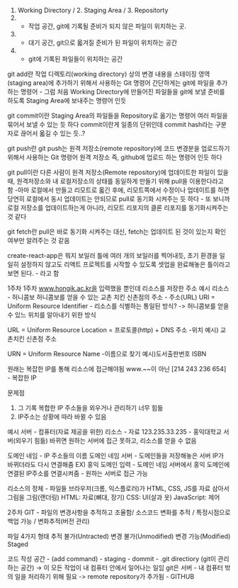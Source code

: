 1. Working Directory / 2. Staging Area / 3. Repositorty
1. - 작업 공간, git에 기록될 준비가 되지 않은 파일이 위치하는 곳. 
2. - 대기 공간, git으로 옯겨질 준비가 된 파일이 위치하는 공간
3. - git에 기록된 파일들이 위치하는 공간

git add란
작업 디렉토리(working directory) 상의 변경 내용을 스테이징 영역(staging area)에 추가하기 위해서 사용하는 Git 명령어
간단하게는 git에 파일을 추가하는 명령어 - 그럼 처음 Working Directory에 만들어진 파일들을 git에 보낼 준비를 하도록
Staging Area에 보내주는 명령어 인듯

git commit이란
Staging Area의 파일들을 Repository로 옮기는 명령어
여러 파일을 묶어서 보낼 수 있는 듯 하다 
commit이란게 일종의 단위인데 commit hash라는 구분자로 끊어서 옯길 수 있는 듯..?

git push란
git push는 원격 저장소(remote repository)에 코드 변경분을 업로드하기 위해서 사용하는 Git 명령어 
원격 저장소 즉, github에 업로드 하는 명령어 인듯 하다

git pull이란
다른 사람이 원격 저장소(Remote repository)에 업데이트한 파일이 있을 때, 원격저장소와 내 로컬저장소의 상태를 동일하게 만들기 위해 pull을 이용한다라고 함
-아마 로컬에서 만들고 리모트로 옯긴 후에, 리모트쪽에서 수정이나 업데이트를 하면 당연히 로컬에서 동시 업데이트는 안되므로
pull로 동기화 시켜주는 듯 하다 - 또 보니까 로컬 저장소를 업데이트하는게 아니라, 리모트 리포지의 클론 리포지를 동기화시켜주는 것 같다    

git fetch란
pull은 바로 동기화 시켜주는 대신, fetch는 업데이트 된 것이 있는지 확인 여부만 알려주는 것 같음

create-react-app은 뭐지
보일러 틀에 여러 개의 보일러를 찍어내듯, 초기 환경을 일일히 설정하지 않고도 리액트 프로젝트를 시작할 수 있도록 셋업을 완료해놓은 틀이라고 보면 된다. - 라고 함

1주차
1주차 www.hongik.ac.kr을 입력했을 뿐인데
리소스를 저장한 주소
예시
리소스 - 허니콤보
허니콤보를 얻을 수 있는 교촌 치킨 신촌점의 주소 - 주소(URL)
URI = Uniform Resource Identifier - 리소스를 식별하는 통일된 방식?
-> 허니콤보를 얻을 수 있느 위치를 알아내기 위한 방식

URL = Uniform Resource Location = 프로토콜(http) + DNS 주소
-위치
예시) 교촌치킨 신촌점 주소

URN = Uniform Resource Name
-이름으로 찾기
예시)도서출판번호 ISBN 

원래는 복잡한 IP를 통해 리소스에 접근해야됨
www.~~이 아닌
[214 243 236 654] - 복잡한 IP

문제점
1. 그 기록 복합한 IP 주소들을 외우거나 관리하기 너무 힘듦
2. IP주소는 상황에 따라 바뀔 수 있음


예시
서버 - 컴퓨터(자료 제공을 위한)
리소스 - 자료
123.235.33.235 - 홍익대학교 서버(외우기 힘듦)
바뀌면 원하는 서버에 접근 못하고, 리소스를 얻을 수 없음

도메인 네임 - IP 주소들의 이름
도메인 네임 서버 - 도메인들을 저장해놓은 서버 IP가 바뀌더라도 다시 연결해줌
EX) 홍익 도메인 입력 - 도메인 네임 서버에서 홍익 도메인에 연결된 IP주소를 연결시켜줌 - 원하는 서버로 접근 가능

리소스의 정체 - 파일들
브라우저(크롬, 익스플로러)가 HTML, CSS, JS를 자료 삼아서 그림을 그림(랜더링)
HTML: 자료(뼈대, 장기)
CSS: UI(살과 옷)
JavaScript: 제어

2주차
GIT - 파일의 변경사항을 추적하고 조율함/ 소스코드 변화를 추적 / 특정시점으로 백업 가능 / 변화추적(버전 관리)

파일 4가지 형태
추적 불가(Untracted)
변경 불가(Unmodified)
변경 가능(Modified)
Staged

코드 작성 공간 - (add command) - staging - dommit - .git directiory (git이 관리하는 공간)
-> 이 모든 작업이 내 컴퓨터 안에서 일어나는 일임
git은 서버 - 내 컴퓨터 밖의 일을 처리하기 위해 필요
-> remote repository가 추가됨 - GITHUB
